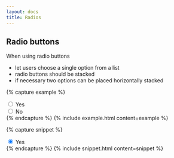 ```yaml
---
layout: docs
title: Radios
---
```


## Radio buttons

When using radio buttons

- let users choose a single option from a list
- radio buttons should be stacked
- if necessary two options can be placed horizontally stacked

{% capture example %}
<div className="fieldset">
  <label class="radio" for="option1">
    <input checked type="radio" id="option1" name="radio1" value="option1" />
    Yes
  </label>
</div>

<div className="fieldset">
  <label class="radio" for="option2">
    <input type="radio" id="option2" name="radio1" value="option2" />
    No
  </label>
</div>
{% endcapture %}
{% include example.html content=example %}

{% capture snippet %}
<div className="fieldset">
  <label class="radio" for="option1">
    <input checked type="radio" id="option1" name="radio1" value="option1" />
    Yes
  </label>
</div>
{% endcapture %}
{% include snippet.html content=snippet %}
